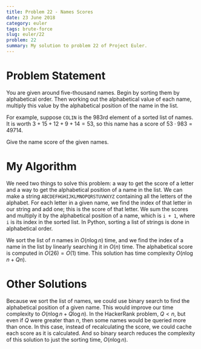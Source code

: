```yaml
---
title: Problem 22 - Names Scores
date: 23 June 2018
category: euler
tags: brute-force
slug: euler/22
problem: 22
summary: My solution to problem 22 of Project Euler.
---
```


# Problem Statement

You are given around five-thousand names.
Begin by sorting them by alphabetical order.
Then working out the alphabetical value of each name, multiply this value by the alphabetical position of the name in the list.

For example, suppose `COLIN` is the 983rd element of a sorted list of names.
It is worth $3 + 15 + 12 + 9 + 14 = 53$, so this name has a score of $53 \cdot 983 = 49714$.

Give the name score of the given names.

# My Algorithm

We need two things to solve this problem: a way to get the score of a letter and a way to get the alphabetical position of a name in the list.
We can make a string `ABCDEFHGHIJKLMNOPQRSTUVWXYZ` containing all the letters of the alphabet.
For each letter in a given name, we find the index of that letter in our string and add one; this is the score of that letter.
We sum the scores and multiply it by the alphabetical position of a name, which is `i + 1`, where `i` is its index in the sorted list.
In Python, sorting a list of strings is done in alphabetical order.

We sort the list of $n$ names in $O(n\log n)$ time, and we find the index of a name in the list by linearly searching it in $O(n)$ time.
The alphabetical score is computed in $O(26) = O(1)$ time.
This solution has time complexity $O(n\log n + Qn)$.

# Other Solutions

Because we sort the list of names, we could use binary search to find the alphabetical position of a given name.
This would improve our time complexity to $O(n\log n + Q\log n)$.
In the HackerRank problem, $Q < n$, but even if $Q$ were greater than $n$, then some names would be queried more than once.
In this case, instead of recalculating the score, we could cache each score as it is calculated.
And so binary search reduces the complexity of this solution to just the sorting time, $O(n \log n)$. 